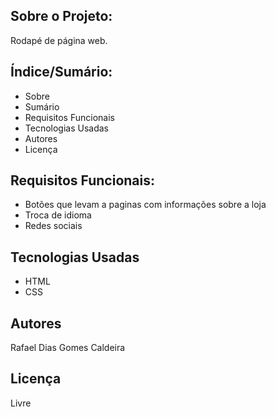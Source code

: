 ## Sobre o Projeto:
Rodapé de página web.

## Índice/Sumário:
- Sobre  
- Sumário  
- Requisitos Funcionais  
- Tecnologias Usadas  
- Autores  
- Licença  

## Requisitos Funcionais:
- Botões que levam a paginas com informações sobre a loja
- Troca de idioma
- Redes sociais
## Tecnologias Usadas
- HTML  
- CSS

## Autores
Rafael Dias Gomes Caldeira

## Licença
Livre
